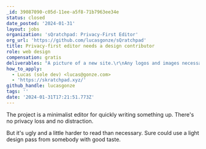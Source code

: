 ```yaml
---
_id: 39087090-c05d-11ee-a5f8-71b7963ee34e
status: closed
date_posted: '2024-01-31'
layout: jobs
organization: 'sQratchpad: Privacy-First Editor'
org_url: 'https://github.com/lucasgonze/sQratchpad'
title: Privacy-first editor needs a design contributor
role: web design
compensation: gratis
deliverables: "A picture of a new site.\r\nAny logos and images necessary."
how_to_apply:
  - Lucas (sole dev) <lucas@gonze.com>
  - 'https://skratchpad.xyz/'
github_handle: lucasgonze
tags: ''
date: '2024-01-31T17:21:51.773Z'
---
```

The project is a minimalist editor for quickly writing something up. There's no privacy loss and no distraction. 

But it's ugly and a little harder to read than necessary. Sure could use a light design pass from somebody with good taste.
